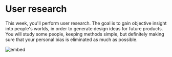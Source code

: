 # User research

This week, you'll perform user research. The goal is to gain objective insight
into people's worlds, in order to generate design ideas for future products.
You will study some people, keeping methods simple, but definitely making sure
that your personal bias is eliminated as much as possible.

![embed](https://www.youtube.com/embed/u_DNdet8amU?rel=0&amp;controls=0&amp;showinfo=0)
